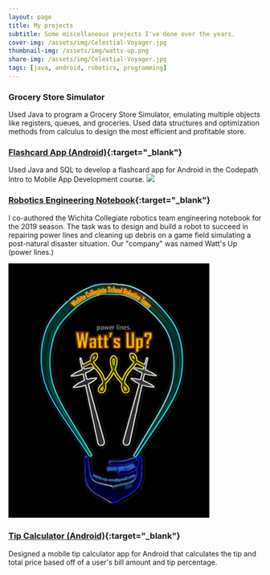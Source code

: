 ```yaml
---
layout: page
title: My projects
subtitle: Some miscellaneous projects I've done over the years.
cover-img: /assets/img/Celestial-Voyager.jpg
thumbnail-img: /assets/img/watts-up.png
share-img: /assets/img/Celestial-Voyager.jpg
tags: [java, android, robotics, programming]
---
```

### **Grocery Store Simulator**
Used Java to program a Grocery Store Simulator, emulating multiple objects like registers, queues, and groceries. Used data structures and optimization methods from calculus to design the most efficient and profitable store.
### [**Flashcard App (Android)**](https://github.com/WorldsEndDunce/Quizlet-Ripoff.git){:target="_blank"}
Used Java and SQL to develop a flashcard app for Android in the Codepath Intro to Mobile App Development course.
<img src="https://i.imgur.com/pUvD8h8.gif" width=400><br>
### [**Robotics Engineering Notebook**](https://docs.google.com/document/d/1xM8CXxxQqMyq4cRdJgjhIZt7fiYqd4VER3ynmn-LDfY/edit?usp=sharing){:target="_blank"}
I co-authored the Wichita Collegiate robotics team engineering notebook for the 2019 season. The task was to design and build a robot to succeed in repairing power lines and cleaning up debris on a game field simulating a post-natural disaster situation. Our "company" was named Watt's Up (power lines.)
  
  <img src="/assets/img/watts-up.png" width="400">

### [**Tip Calculator (Android)**](https://github.com/WorldsEndDunce/Tip-Tool.git){:target="_blank"}
Designed a mobile tip calculator app for Android that calculates the tip and total price based off of a user's bill amount and tip percentage.
  
